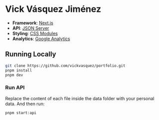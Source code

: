 # Vick Vásquez Jiménez

- **Framework**: [Next.js](https://beta.nextjs.org/)
- **API**: [JSON Server](https://www.npmjs.com/package/json-server)
- **Styling**: [CSS Modules](https://beta.nextjs.org/docs/styling/css-modules)
- **Analytics**: [Google Analytics](https://analytics.google.com/analytics/web/)


## Running Locally

```bash
git clone https://github.com/vickvasquez/portfolio.git
pnpm install
pnpm dev
```

### Run API
Replace the content of each file inside the data folder with your personal data. And then run:

```bash
pnpm start:api
```